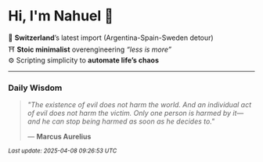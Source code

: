 # Hi, I'm Nahuel :tiger:

📍 **Switzerland**’s latest import (Argentina-Spain-Sweden detour)  
⛩️ **Stoic minimalist** overengineering *“less is more”*  
⚙️ Scripting simplicity to **automate life’s chaos**

---

### Daily Wisdom
> _"The existence of evil does not harm the world. And an individual act of evil does not harm the victim. Only one person is harmed by it—and he can stop being harmed as soon as he decides to."_  
>
> — **Marcus Aurelius**

<sub>*Last update: 2025-04-08 09:26:53 UTC*</sub>

